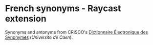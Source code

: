 # French synonyms - Raycast extension

Synonyms and antonyms from CRISCO's [Dictionnaire Électronique des Synonymes](https://crisco4.unicaen.fr/des/) (*Université de Caen*).
